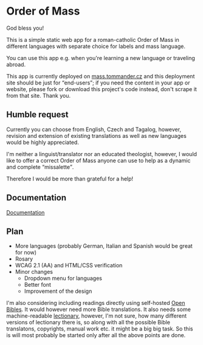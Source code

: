 # Order of Mass

God bless you!

This is a simple static web app for a roman-catholic Order of Mass in different languages with separate choice for labels and mass language.

You can use this app e.g. when you're learning a new language or traveling abroad.

This app is currently deployed on [mass.tommander.cz](https://mass.tommander.cz) and this deployment site should be just for <q>end-users</q>; if you need the content in your app or website, please fork or download this project's code instead, don't scrape it from that site. Thank you.

## Humble request

Currently you can choose from English, Czech and Tagalog, however, revision and extension of existing translations as well as new languages would be highly appreciated.

I'm neither a linguist/translator nor an educated theologist, however, I would like to offer a correct Order of Mass anyone can use to help as a dynamic and complete <q>missalette</q>.

Therefore I would be more than grateful for a help!

## Documentation

[Documentation](Documentation.md)

## Plan

 - More languages (probably German, Italian and Spanish would be great for now)
 - Rosary
 - WCAG 2.1 (AA) and HTML/CSS verification
 - Minor changes
   - Dropdown menu for languages
   - Better font
   - Improvement of the design

I'm also considering including readings directly using self-hosted [Open Bibles](https://github.com/seven1m/open-bibles). It would however need more Bible translations. It also needs some machine-readable [lectionary](https://catholic-resources.org/Lectionary/), however, I'm not sure, how many different versions of lectionary there is, so along with all the possible Bible translatons, copyrights, manual work etc. it might be a big big task. So this is will most probably be started only after all the above points are done.
